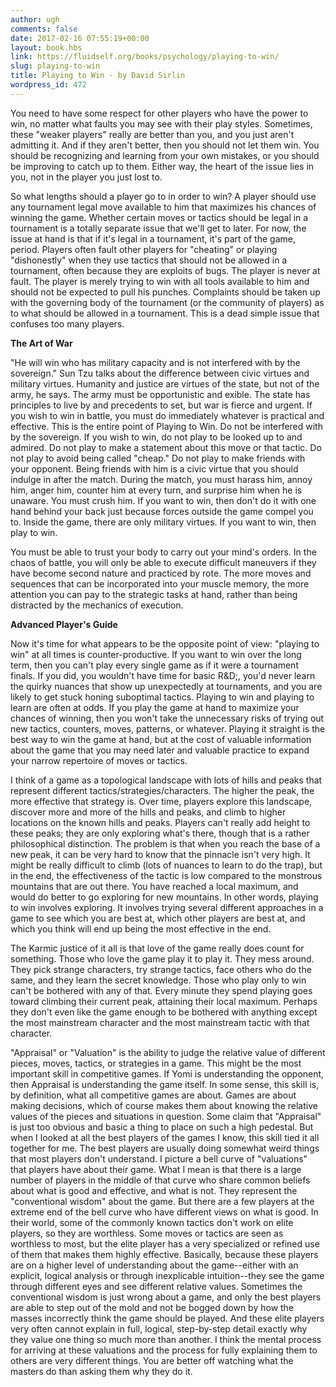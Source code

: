 ```yaml
---
author: ugh
comments: false
date: 2017-02-16 07:55:19+00:00
layout: book.hbs
link: https://fluidself.org/books/psychology/playing-to-win/
slug: playing-to-win
title: Playing to Win - by David Sirlin
wordpress_id: 472
---
```


You need to have some respect for other players who have the power to win, no matter what faults you may see with their play styles. Sometimes, these "weaker players" really are better than you, and you just aren't admitting it. And if they aren't better, then you should not let them win. You should be recognizing and learning from your own mistakes, or you should be improving to catch up to them. Either way, the heart of the issue lies in you, not in the player you just lost to.

So what lengths should a player go to in order to win? A player should use any tournament legal move available to him that maximizes his chances of winning the game. Whether certain moves or tactics should be legal in a tournament is a totally separate issue that we'll get to later. For now, the issue at hand is that if it's legal in a tournament, it's part of the game, period. Players often fault other players for "cheating" or playing "dishonestly" when they use tactics that should not be allowed in a tournament, often because they are exploits of bugs. The player is never at fault. The player is merely trying to win with all tools available to him and should not be expected to pull his punches. Complaints should be taken up with the governing body of the tournament (or the community of players) as to what should be allowed in a tournament. This is a dead simple issue that confuses too many players.

**The Art of War**

"He will win who has military capacity and is not interfered with by the sovereign." Sun Tzu talks about the difference between civic virtues and military virtues. Humanity and justice are virtues of the state, but not of the army, he says. The army must be opportunistic and exible. The state has principles to live by and precedents to set, but war is fierce and urgent. If you wish to win in battle, you must do immediately whatever is practical and effective. This is the entire point of Playing to Win. Do not be interfered with by the sovereign. If you wish to win, do not play to be looked up to and admired. Do not play to make a statement about this move or that tactic. Do not play to avoid being called "cheap." Do not play to make friends with your opponent. Being friends with him is a civic virtue that you should indulge in after the match. During the match, you must harass him, annoy him, anger him, counter him at every turn, and surprise him when he is unaware. You must crush him. If you want to win, then don't do it with one hand behind your back just because forces outside the game compel you to. Inside the game, there are only military virtues. If you want to win, then play to win.

You must be able to trust your body to carry out your mind's orders. In the chaos of battle, you will only be able to execute difficult maneuvers if they have become second nature and practiced by rote. The more moves and sequences that can be incorporated into your muscle memory, the more attention you can pay to the strategic tasks at hand, rather than being distracted by the mechanics of execution.

**Advanced Player's Guide**

Now it's time for what appears to be the opposite point of view: "playing to win" at all times is counter-productive. If you want to win over the long term, then you can't play every single game as if it were a tournament finals. If you did, you wouldn't have time for basic R&D;, you'd never learn the quirky nuances that show up unexpectedly at tournaments, and you are likely to get stuck honing suboptimal tactics. Playing to win and playing to learn are often at odds. If you play the game at hand to maximize your chances of winning, then you won't take the unnecessary risks of trying out new tactics, counters, moves, patterns, or whatever. Playing it straight is the best way to win the game at hand, but at the cost of valuable information about the game that you may need later and valuable practice to expand your narrow repertoire of moves or tactics.

I think of a game as a topological landscape with lots of hills and peaks that represent different tactics/strategies/characters. The higher the peak, the more effective that strategy is. Over time, players explore this landscape, discover more and more of the hills and peaks, and climb to higher locations on the known hills and peaks. Players can't really add height to these peaks; they are only exploring what's there, though that is a rather philosophical distinction. The problem is that when you reach the base of a new peak, it can be very hard to know that the pinnacle isn't very high. It might be really difficult to climb (lots of nuances to learn to do the trap), but in the end, the effectiveness of the tactic is low compared to the monstrous mountains that are out there. You have reached a local maximum, and would do better to go exploring for new mountains. In other words, playing to win involves exploring. It involves trying several different approaches in a game to see which you are best at, which other players are best at, and which you think will end up being the most effective in the end.

The Karmic justice of it all is that love of the game really does count for something. Those who love the game play it to play it. They mess around. They pick strange characters, try strange tactics, face others who do the same, and they learn the secret knowledge. Those who play only to win can't be bothered with any of that. Every minute they spend playing goes toward climbing their current peak, attaining their local maximum. Perhaps they don't even like the game enough to be bothered with anything except the most mainstream character and the most mainstream tactic with that character.

"Appraisal" or "Valuation" is the ability to judge the relative value of different pieces, moves, tactics, or strategies in a game. This might be the most important skill in competitive games. If Yomi is understanding the opponent, then Appraisal is understanding the game itself. In some sense, this skill is, by definition, what all competitive games are about. Games are about making decisions, which of course makes them about knowing the relative values of the pieces and situations in question. Some claim that "Appraisal" is just too obvious and basic a thing to place on such a high pedestal. But when I looked at all the best players of the games I know, this skill tied it all together for me. The best players are usually doing somewhat weird things that most players don't understand. I picture a bell curve of "valuations" that players have about their game. What I mean is that there is a large number of players in the middle of that curve who share common beliefs about what is good and effective, and what is not. They represent the "conventional wisdom" about the game. But there are a few players at the extreme end of the bell curve who have different views on what is good. In their world, some of the commonly known tactics don't work on elite players, so they are worthless. Some moves or tactics are seen as worthless to most, but the elite player has a very specialized or refined use of them that makes them highly effective. Basically, because these players are on a higher level of understanding about the game--either with an explicit, logical analysis or through inexplicable intuition--they see the game through different eyes and see different relative values. Sometimes the conventional wisdom is just wrong about a game, and only the best players are able to step out of the mold and not be bogged down by how the masses incorrectly think the game should be played. And these elite players very often cannot explain in full, logical, step-by-step detail exactly why they value one thing so much more than another. I think the mental process for arriving at these valuations and the process for fully explaining them to others are very different things. You are better off watching what the masters do than asking them why they do it.
